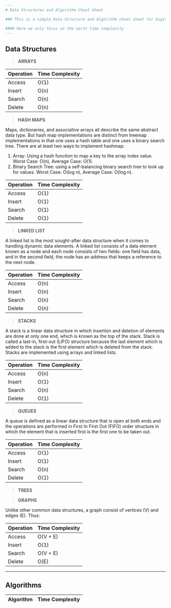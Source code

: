 ```yaml
---
# Data Structures and Algorithm Cheat Sheet

### This is a simple Data Structure and Algorithm cheat sheet for biginners

#### Here we only focus on the worst time complexity
---
```


## Data Structures

> **ARRAYS**

| Operation | Time Complexity |
| --------- | --------------- |
| Access    | O(1)            |
| Insert    | O(n)            |
| Search    | O(n)            |
| Delete    | O(n)            |

> **HASH MAPS**

Maps, dictionaries, and associative arrays all describe the same abstract data type. But hash map implementations are distinct from treemap implementations in that one uses a hash table and one uses a binary search tree.
There are at least two ways to implement hashmap:

1. Array: Using a hash function to map a key to the array index value. Worst Case: O(n), Average Case: O(1).
2. Binary Search Tree: using a self-balancing binary search tree to look up for values. Worst Case: O(log n), Average Case: O(log n).

| Operation | Time Complexity |
| --------- | --------------- |
| Access    | O(1)            |
| Insert    | O(1)            |
| Search    | O(1)            |
| Delete    | O(1)            |

> **LINKED LIST**

 A linked list is the most sought-after data structure when it comes to handling dynamic data elements. A linked list consists of a data element known as a node and each node consists of two fields: one field has data, and in the second field, the node has an address that keeps a reference to the next node.

| Operation | Time Complexity |
| --------- | --------------- |
| Access    | O(n)            |
| Insert    | O(n)            |
| Search    | O(n)            |
| Delete    | O(n)            |

> **STACKS**

A stack is a linear data structure in which insertion and deletion of elements are done at only one end, which is known as the top of the stack. Stack is called a last-in, first-out (LIFO) structure because the last element which is added to the stack is the first element which is deleted from the stack. Stacks are implemented using arrays and linked lists.

| Operation | Time Complexity |
| --------- | --------------- |
| Access    | O(n)            |
| Insert    | O(1)            |
| Search    | O(n)            |
| Delete    | O(1)            |

> **QUEUES**
 
A queue is defined as a linear data structure that is open at both ends and the operations are performed in First In First Out (FIFO) order
structure in which the element that is 
inserted first is the first one to be taken out. 

| Operation | Time Complexity |
| --------- | --------------- |
| Access    | O(1)            |
| Insert    | O(1)            |
| Search    | O(n)            |
| Delete    | O(1)            |

> **TREES**

> **GRAPHS**

 
Unlike other common data structures, a graph consist of vertices (V) and edges (E).
Thus:

| Operation | Time Complexity |
| --------- | --------------- |
| Access    | O(V + E)        |
| Insert    | O(1)            |
| Search    | O(V + E)        |
| Delete    | O(E)            |
---

## Algorithms

| Algorithm | Time Complexity |
| --------- | --------------- |
